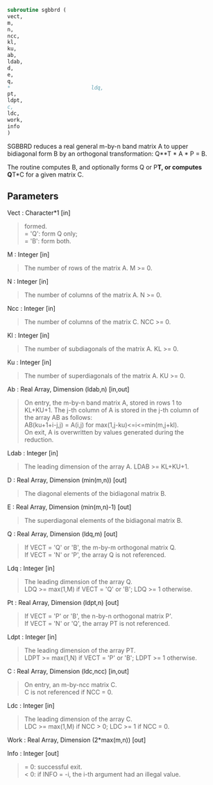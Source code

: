 ```fortran  
subroutine sgbbrd (  
vect,  
m,  
n,  
ncc,  
kl,  
ku,  
ab,  
ldab,  
d,  
e,  
q,  
*                          ldq,  
pt,  
ldpt,  
c,  
ldc,  
work,  
info  
)  
```  
  
SGBBRD reduces a real general m-by-n band matrix A to upper  
bidiagonal form B by an orthogonal transformation: Q**T * A * P = B.  
  
The routine computes B, and optionally forms Q or P**T, or computes  
Q**T*C for a given matrix C.  
  
## Parameters  
Vect : Character*1 [in]  
> formed.  
> = 'Q': form Q only;  
> = 'B': form both.  
  
M : Integer [in]  
> The number of rows of the matrix A.  M >= 0.  
  
N : Integer [in]  
> The number of columns of the matrix A.  N >= 0.  
  
Ncc : Integer [in]  
> The number of columns of the matrix C.  NCC >= 0.  
  
Kl : Integer [in]  
> The number of subdiagonals of the matrix A. KL >= 0.  
  
Ku : Integer [in]  
> The number of superdiagonals of the matrix A. KU >= 0.  
  
Ab : Real Array, Dimension (ldab,n) [in,out]  
> On entry, the m-by-n band matrix A, stored in rows 1 to  
> KL+KU+1. The j-th column of A is stored in the j-th column of  
> the array AB as follows:  
> AB(ku+1+i-j,j) = A(i,j) for max(1,j-ku)<=i<=min(m,j+kl).  
> On exit, A is overwritten by values generated during the  
> reduction.  
  
Ldab : Integer [in]  
> The leading dimension of the array A. LDAB >= KL+KU+1.  
  
D : Real Array, Dimension (min(m,n)) [out]  
> The diagonal elements of the bidiagonal matrix B.  
  
E : Real Array, Dimension (min(m,n)-1) [out]  
> The superdiagonal elements of the bidiagonal matrix B.  
  
Q : Real Array, Dimension (ldq,m) [out]  
> If VECT = 'Q' or 'B', the m-by-m orthogonal matrix Q.  
> If VECT = 'N' or 'P', the array Q is not referenced.  
  
Ldq : Integer [in]  
> The leading dimension of the array Q.  
> LDQ >= max(1,M) if VECT = 'Q' or 'B'; LDQ >= 1 otherwise.  
  
Pt : Real Array, Dimension (ldpt,n) [out]  
> If VECT = 'P' or 'B', the n-by-n orthogonal matrix P'.  
> If VECT = 'N' or 'Q', the array PT is not referenced.  
  
Ldpt : Integer [in]  
> The leading dimension of the array PT.  
> LDPT >= max(1,N) if VECT = 'P' or 'B'; LDPT >= 1 otherwise.  
  
C : Real Array, Dimension (ldc,ncc) [in,out]  
> On entry, an m-by-ncc matrix C.  
> C is not referenced if NCC = 0.  
  
Ldc : Integer [in]  
> The leading dimension of the array C.  
> LDC >= max(1,M) if NCC > 0; LDC >= 1 if NCC = 0.  
  
Work : Real Array, Dimension (2*max(m,n)) [out]  
  
Info : Integer [out]  
> = 0:  successful exit.  
> < 0:  if INFO = -i, the i-th argument had an illegal value.  
  
